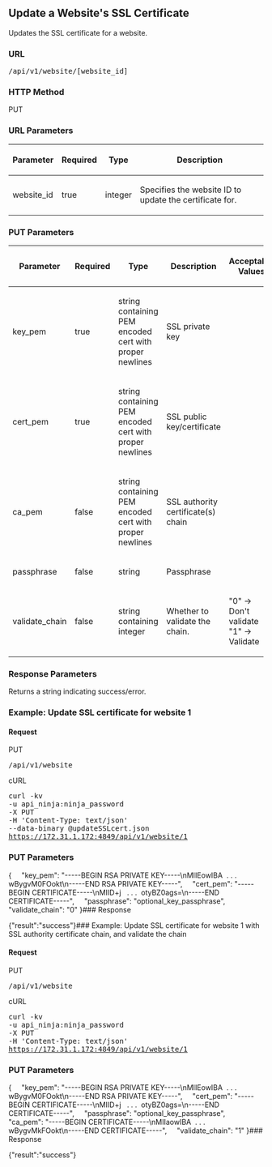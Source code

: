 ## Update a Website's SSL Certificate

Updates the SSL certificate for a website.

<h3 class="Heading3">URL</h3><p class="method1">
  <kbd>/api/v1/website/[website_id]</kbd>
</p>

<h3 class="Heading3">HTTP Method</h3><p class="method1">PUT</p>

<h3 class="Heading3">URL Parameters</h3><table style="margin-left: 0;margin-right: auto;" cellspacing="0">
  <col />
  <col />
  <col />
  <col />
  <thead>
    <tr>
      <th>
        <p>Parameter</p>
      </th>
      <th>
        <p>Required</p>
      </th>
      <th>
        <p>Type</p>
      </th>
      <th>
        <p>Description</p>
      </th>
    </tr>
  </thead>
  <tbody>
    <tr>
      <td>
        <p>website_id</p>
      </td>
      <td>
        <p>true</p>
      </td>
      <td>
        <p>integer</p>
      </td>
      <td>
        <p>Specifies the website ID to update the certificate for.</p>
      </td>
    </tr>
  </tbody>
</table><h3 class="Heading3">PUT Parameters</h3><table style="margin-left: 0;margin-right: auto;" cellspacing="0">
  <col />
  <col />
  <col />
  <col />
  <col />
  <thead>
    <tr>
      <th>
        <p>Parameter</p>
      </th>
      <th>
        <p>Required</p>
      </th>
      <th>
        <p>Type</p>
      </th>
      <th>
        <p>Description</p>
      </th>
      <th>
        <p>Acceptable Values</p>
      </th>
    </tr>
  </thead>
  <tbody>
    <tr>
      <td>
        <p>key_pem</p>
      </td>
      <td>
        <p>true</p>
      </td>
      <td>
        <p>string containing PEM encoded cert with proper newlines</p>
      </td>
      <td>
        <p>SSL private key </p>
      </td>
      <td>
        <p> </p>
      </td>
    </tr>
    <tr>
      <td>
        <p>cert_pem</p>
      </td>
      <td>
        <p>true</p>
      </td>
      <td>
        <p>string containing PEM encoded cert with proper newlines</p>
      </td>
      <td>
        <p>SSL public key/certificate</p>
      </td>
      <td>
        <p> </p>
      </td>
    </tr>
    <tr>
      <td>
        <p>ca_pem</p>
      </td>
      <td>
        <p>false</p>
      </td>
      <td>
        <p>string containing PEM encoded cert with proper newlines</p>
      </td>
      <td>
        <p>SSL authority certificate(s) chain</p>
      </td>
      <td>
        <p> </p>
        <p> </p>
      </td>
    </tr>
    <tr>
      <td>
        <p>passphrase</p>
      </td>
      <td>
        <p>false</p>
      </td>
      <td>
        <p>string</p>
      </td>
      <td>
        <p>Passphrase</p>
      </td>
      <td>
        <p> </p>
      </td>
    </tr>
    <tr>
      <td>
        <p>validate_chain</p>
      </td>
      <td>
        <p>false</p>
      </td>
      <td>
        <p>string containing integer</p>
      </td>
      <td>
        <p>Whether to validate the chain.</p>
      </td>
      <td>
        <p>"0" → Don't validate<br />"1" → Validate</p>
      </td>
    </tr>
  </tbody>
</table><h3 class="Heading3">Response Parameters</h3>
Returns a string indicating success/error.

### Example: Update SSL certificate for website 1

#### Request

<span class="put">PUT</span><p class="method">
  <kbd>/api/v1/website</kbd>
</p>

<span class="get">cURL</span><p class="method">
  <kbd>curl -kv <br />-u api_ninja:ninja_password <br />-X PUT <br />-H 'Content-Type: text/json'<br />				--data-binary @updateSSLcert.json<br />					https://172.31.1.172:4849/api/v1/website/1</kbd>
</p>

### PUT Parameters

{
    "key_pem": "-----BEGIN RSA PRIVATE KEY-----\nMIIEowIBA  . . .  wBygvM0FOokt\n-----END RSA PRIVATE KEY-----",
    "cert_pem": "-----BEGIN CERTIFICATE-----\nMIID+j   . . .  otyBZ0ags=\n-----END CERTIFICATE-----",
    "passphrase": "optional_key_passphrase",
    "validate_chain": "0"
}### Response

{"result":"success"}### Example: Update SSL certificate for website 1 with SSL authority certificate chain, and validate the chain

#### Request

<span class="put">PUT</span><p class="method">
  <kbd>/api/v1/website</kbd>
</p>

<span class="get">cURL</span><p class="method">
  <kbd>curl -kv <br />-u api_ninja:ninja_password <br />-X PUT <br />-H 'Content-Type: text/json'<br />						https://172.31.1.172:4849/api/v1/website/1</kbd>
</p>

### PUT Parameters

{
    "key_pem": "-----BEGIN RSA PRIVATE KEY-----\nMIIEowIBA  . . .  wBygvM0FOokt\n-----END RSA PRIVATE KEY-----",
    "cert_pem": "-----BEGIN CERTIFICATE-----\nMIID+j   . . .  otyBZ0ags=\n-----END CERTIFICATE-----",
    "passphrase": "optional_key_passphrase",
    "ca_pem": "-----BEGIN CERTIFICATE-----\nMIIaowIBA  . . .  wBygvMkFOokt\n-----END CERTIFICATE-----",
    "validate_chain": "1"
}### Response

{"result":"success"}
